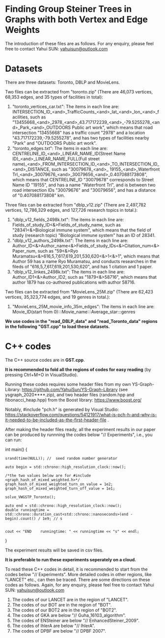 # Finding Group Steiner Trees in Graphs with both Vertex and Edge Weights

The introduction of these files are as follows. For any enquiry, please feel free to contact Yahui SUN: yahuisun@outlook.com


# Datasets

There are three datasets: Toronto, DBLP and MovieLens. 

Two files can be extracted from "toronto.zip" (There are 46,073 vertices, 68,353 edges, and 35 types of facilities in total):
1) "toronto_vertices_car.txt": The items in each line are: INTERSECTION_ID\_\<and\>\_TrafficCounts\_\<and\>\_lat\_\<and\>\_lon\_\<and\>\_facilities, such as "13455668\_\<and\>\_2978\_\<and\>\_43.717172239\_\<and\>\_-79.5255278\_\<and\>\_Park\_\<and\>\_OUTDOORS Public art work", which means that road intersection "13455668" has a traffic count "2978" and a location "43.717172239,-79.5255278", and has two types of facilities nearby "Park" and "OUTDOORS Public art work".
2) "toronto_edges.txt": The items in each line are: CENTRELINE_ID\_\<and\>\_LINEAR_NAME_ID(Street Name ID)\_\<and\>\_LINEAR_NAME_FULL(Full street name)\_\<and\>\_FROM_INTERSECTION_ID\_\<and\>\_TO_INTERSECTION_ID\_\<and\>\_DISTANCE, such as "30079678\_\<and\>\_ 19155\_\<and\>\_Waterfront Trl\_\<and\>\_30079676\_\<and\>\_30079656\_\<and\>\_0.407088173808", which means that CENTRELINE_ID "30079678" corresponds to Street Name ID "19155", and has a name "Waterfront Trl", and is between two road intersection IDs "30079676" and "30079656", and has a distance of "0.407088173808" km.

Three files can be extracted from "dblp_v12.zip" (There are 2,497,782 vertices, 12,786,329 edges, and 127,726 research topics in total.):
1) "dblp_v12_fields_2498k.txt": The items in each line are: Fields_of_study_ID\<\&\>Fields_of_study_name, such as "28341\<\&\>Biological immune system", which means that the field of study (research topic) "Biological immune system" has an ID of 28341.
2) "dblp_v12_authors_2498k.txt": The items in each line are: Author_ID\<\&\>Author_name\<\&\>Fields_of_study_IDs\<\&\>Citation_num\<\&\>Paper_num, such as "59\<\&\>Ryo Muramatsu\<\&\>616,5,7,617,619,201,530,620\<\&\>1\<\&\>1", which means that Author 59 has a name Ryo Muramatsu, and conducts researches in the fileds of "616,5,7,617,619,201,530,620", and has 1 citation and 1 paper.
3) "dblp_v12_linkes_2498k.txt": The items in each line are: Author_ID1\<\&\>Author_ID2, such as "1879\<\&\>58716", which means that author 1879 has co-authored publications with author 58716.

Two files can be extracted from "MovieLens_25M.zip" (There are 62,423 vertices, 35,323,774 edges, and 19 genres in total.):
1) "MovieLens_25M_movie_info_35m_edges": The items in each line are: Movie_ID(start from 0):::Movie_name:::Average_star:::genres







  
<b>We use codes in the "read_DBLP_data" and "read_Toronto_data" regions in the following "GST.cpp" to load these datasets.</b>


# C++ codes 

The C++ source codes are in <b>GST.cpp</b>. 

<b>It is recommended to fold all the regions of codes for easy reading</b> (by pressing Ctrl+M+O in VisualStudio). 

Running these codes requires some header files from my own YS-Graph-Library: https://github.com/YahuiSun/YS-Graph-Library (see ysgraph_2020****.zip), and two header files (random.hpp and fibonacci_heap.hpp) from the Boost library: https://www.boost.org/ 

Notably, #include "pch.h" is generated by Visual Studio: https://stackoverflow.com/questions/54121917/what-is-pch-h-and-why-is-it-needed-to-be-included-as-the-first-header-file .

After making the header files ready, all the experiment results in our paper can be produced by runnning the codes below "// Experiments", i.e., you can run:

int main()
{

	srand(time(NULL)); //  seed random number generator   

	auto begin = std::chrono::high_resolution_clock::now();

	/*the two values below are for #include <graph_hash_of_mixed_weighted.h>*/
	graph_hash_of_mixed_weighted_turn_on_value = 1e2;
	graph_hash_of_mixed_weighted_turn_off_value = 1e1;

	solve_VWGSTP_Toronto();

	auto end = std::chrono::high_resolution_clock::now();
	double runningtime = std::chrono::duration_cast<std::chrono::nanoseconds>(end - begin).count() / 1e9; // s


	cout << "END    runningtime: " << runningtime << "s" << endl;
   

}

The experiment results will be saved in csv files.

<b>It is preferable to run these experiments seperately on a cloud.</b>

To read these C++ codes in detail, it is recommended to start from the codes below "// Experiments". More detailed codes in other regions, like "LANCET" etc., can then be traced. There are some directions on these codes as follows. Again, for any enquiry, please feel free to contact Yahui SUN: yahuisun@outlook.com

1) The codes of our LANCET are in the region of "LANCET".
2) The codes of our BOT are in the region of "BOT".
3) The codes of our BOT2 are in the region of "BOT2".
4) The codes of GKA are below "// Guha_16103_algorithm".
5) The codes of ENSteiner are below "// EnhancedSteiner_2009".
6) The codes of IhlerA are below "// IhlerA".
7) The codes of DPBF are below "// DPBF 2007".



